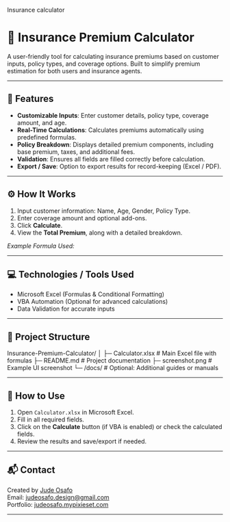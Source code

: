 Insurance calculator
# 🏦 Insurance Premium Calculator

A user-friendly tool for calculating insurance premiums based on customer inputs, policy types, and coverage options. Built to simplify premium estimation for both users and insurance agents.

---

## 📌 Features

- **Customizable Inputs**: Enter customer details, policy type, coverage amount, and age.  
- **Real-Time Calculations**: Calculates premiums automatically using predefined formulas.  
- **Policy Breakdown**: Displays detailed premium components, including base premium, taxes, and additional fees.  
- **Validation**: Ensures all fields are filled correctly before calculation.  
- **Export / Save**: Option to export results for record-keeping (Excel / PDF).  

---

## ⚙️ How It Works

1. Input customer information: Name, Age, Gender, Policy Type.  
2. Enter coverage amount and optional add-ons.  
3. Click **Calculate**.  
4. View the **Total Premium**, along with a detailed breakdown.  

*Example Formula Used:*

---

## 💻 Technologies / Tools Used

- Microsoft Excel (Formulas & Conditional Formatting)  
- VBA Automation (Optional for advanced calculations)  
- Data Validation for accurate inputs  

---


## 📂 Project Structure
Insurance-Premium-Calculator/
│
├─ Calculator.xlsx          # Main Excel file with formulas
├─ README.md                # Project documentation
├─ screenshot.png           # Example UI screenshot
└─ /docs/                   # Optional: Additional guides or manuals

---

## 🚀 How to Use

1. Open `Calculator.xlsx` in Microsoft Excel.  
2. Fill in all required fields.  
3. Click on the **Calculate** button (if VBA is enabled) or check the calculated fields.  
4. Review the results and save/export if needed.  

---

## 📬 Contact

Created by [Jude Osafo](https://www.linkedin.com/in/jude-osafo-124988253/)  
Email: [judeosafo.design@gmail.com](mailto:judeosafo.design@gmail.com)  
Portfolio: [judeosafo.mypixieset.com](https://judeosafo.mypixieset.com/)

---



